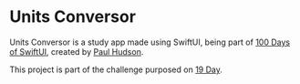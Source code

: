 # Units Conversor

Units Conversor is a study app made using SwiftUI, being part of [100 Days of SwiftUI](https://www.hackingwithswift.com/100/swiftui), created by [Paul Hudson](https://twitter.com/twostraws).

This project is part of the challenge purposed on [19 Day](https://www.hackingwithswift.com/100/swiftui/19).
